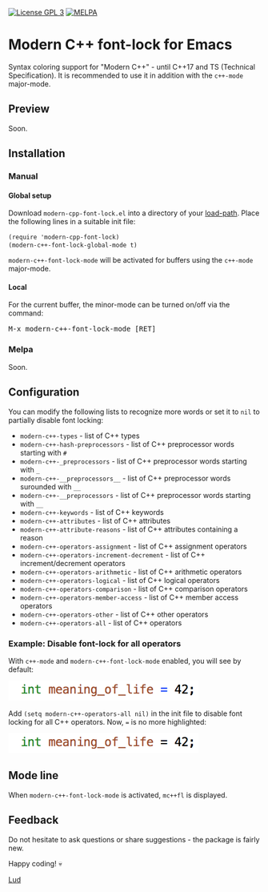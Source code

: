 [![License GPL 3][badge-license]](http://www.gnu.org/licenses/gpl-3.0.txt)
[![MELPA](http://melpa.org/packages/modern-cpp-font-lock-badge.svg)](http://melpa.org/#/modern-cpp-font-lock)

# Modern C++ font-lock for Emacs #

Syntax coloring support for "Modern C++" - until C++17 and TS (Technical Specification). It is recommended to use it in addition with the `c++-mode` major-mode.

## Preview ##

Soon.

## Installation ##

### Manual ###

#### Global setup ####

Download `modern-cpp-font-lock.el` into a directory of your [load-path][load-path]. Place the following lines in a suitable init file:

    (require 'modern-cpp-font-lock)
    (modern-c++-font-lock-global-mode t)

`modern-c++-font-lock-mode` will be activated for buffers using the `c++-mode` major-mode.

#### Local ####

For the current buffer, the minor-mode can be turned on/off via the command:

<kbd>M-x modern-c++-font-lock-mode [RET]</kbd>

### Melpa ###

Soon.

## Configuration ##

You can modify the following lists to recognize more words or set it to `nil` to partially disable font locking:

 * `modern-c++-types` - list of C++ types
 * `modern-c++-hash-preprocessors` - list of C++ preprocessor words starting with `#`
 * `modern-c++-_preprocessors` - list of C++ preprocessor words starting with `_`
 * `modern-c++-__preprocessors__` - list of C++ preprocessor words surounded with `__`
 * `modern-c++-__preprocessors` - list of C++ preprocessor words starting with `__`
 * `modern-c++-keywords` - list of C++ keywords
 * `modern-c++-attributes` - list of C++ attributes
 * `modern-c++-attribute-reasons` - list of C++ attributes containing a reason
 * `modern-c++-operators-assignment` - list of C++ assignment operators
 * `modern-c++-operators-increment-decrement` - list of C++ increment/decrement operators
 * `modern-c++-operators-arithmetic` - list of C++ arithmetic operators
 * `modern-c++-operators-logical` - list of C++ logical operators
 * `modern-c++-operators-comparison` - list of C++ comparison operators
 * `modern-c++-operators-member-access` - list of C++ member access operators
 * `modern-c++-operators-other` - list of C++ other operators
 * `modern-c++-operators-all` - list of C++ operators

### Example: Disable font-lock for all operators ###

With `c++-mode` and `modern-c++-font-lock-mode` enabled, you will see by default:

![See img/all-operator-on-sample.png for screenshot](./img/all-operator-on-sample.png)

Add `(setq modern-c++-operators-all nil)` in the init file to disable font locking for all C++ operators. Now, `=` is no more highlighted:

![See img/all-operator-off-sample.png for screenshot](./img/all-operator-off-sample.png)

## Mode line ##

When `modern-c++-font-lock-mode` is activated, `mc++fl` is displayed.

## Feedback ##

Do not hesitate to ask questions or share suggestions - the package is fairly new.

Happy coding! :skull:

[Lud](http://lud.cc)

[load-path]: https://www.gnu.org/software/emacs/manual/html_node/emacs/Lisp-Libraries.html
[badge-license]: https://img.shields.io/badge/license-GPL_3-green.svg
